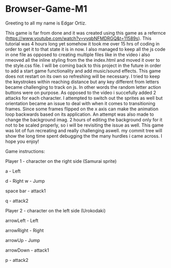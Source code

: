 # Browser-Game-M1
Greeting to all my name is Edgar Ortiz.

This game is far from done and it was created using this game as a refernce (https://www.youtube.com/watch?v=vyqbNFMDRGQ&t=11589s).
This tutorial was 4 hours long yet somehow it took me over 15 hrs of coding in order to get it to that state it is in now.
I also managed to keep all the js code in one file as opposed to creating multiple files like in the video 
i also rmeoved all the inline styling from the the index.html and moved it over to the style.css file. 
I will be coming back to this project in the future in order to add a start game functionality and add music/sound effects. 
This game does not restart on its own so refreshing will be necessary. I tried to keep the keystrokes within reaching distance but any key
different from letters became challenging to track on js. In other words the random letter action buttons were on purpose.
As opposed to the video i succefully added 2 attacks for each character. I attempted to switch out the sprites as well but orientation became an issue to deal
with when it comes to transitioning frames. Since some frames flipped on the x axis can make the animation loop backwards based on its application.
An attempt was also made to change the background imag. 2 hours of editing the background only for it not to be scaled properly, so i will 
be revisiting the issue as well. This game was lot of fun recreating and really challenging aswell. my commit tree will show the long time spent debugging the the many hurdles i came across. 
I hope you enjoy!


Game instructions:

Player 1 - character on the right side (Samurai sprite)

a - Left

d - Right
w - Jump

space bar - attack1

q - attack2

Player 2 - character on the left side (Urokodaki)

arrowLeft - Left

arrowRight - Right

arrowUp - Jump

arrowDown - attack1

p - attack2
